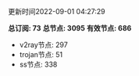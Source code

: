 更新时间2022-09-01 04:27:29

**总订阅: 73**
**总节点: 3095**
**有效节点: 686**
- v2ray节点: 297
- trojan节点: 51
- ss节点: 338
